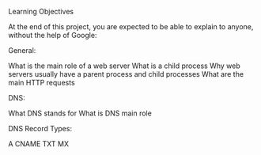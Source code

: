 Learning Objectives

At the end of this project, you are expected to be able to explain to anyone, without the help of Google:

General:

What is the main role of a web server
What is a child process
Why web servers usually have a parent process and child processes
What are the main HTTP requests

DNS:

What DNS stands for
What is DNS main role

DNS Record Types:

A
CNAME
TXT
MX
